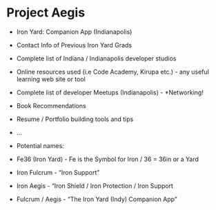 # Project Aegis

* Iron Yard: Companion App (Indianapolis)

* Contact Info of Previous Iron Yard Grads

* Complete list of Indiana / Indianapolis developer studios

* Online resources used (i.e Code Academy, Kirupa etc.) - any useful learning web site or tool

* Complete list of developer Meetups (Indianapolis) - *Networking!

* Book Recommendations

* Resume / Portfolio building tools and tips

* ...

* Potential names:

* Fe36 (Iron Yard) - Fe is the Symbol for Iron / 36 = 36in or a Yard

* Iron Fulcrum - “Iron Support”

* Iron Aegis - “Iron Shield / Iron Protection / Iron Support

* Fulcrum / Aegis - “The Iron Yard (Indy) Companion App”
